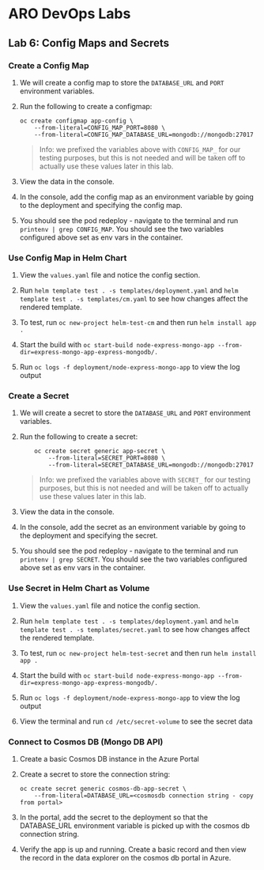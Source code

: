# ARO DevOps Labs

## Lab 6: Config Maps and Secrets

### Create a Config Map

1. We will create a config map to store the `DATABASE_URL` and `PORT` environment variables.

2. Run the following to create a configmap:

    ```
    oc create configmap app-config \
        --from-literal=CONFIG_MAP_PORT=8080 \
        --from-literal=CONFIG_MAP_DATABASE_URL=mongodb://mongodb:27017
    ```

    > Info: we prefixed the variables above with `CONFIG_MAP_` for our testing purposes, but this is not needed and will be taken off to actually use these values later in this lab.

3. View the data in the console.

4. In the console, add the config map as an environment variable by going to the deployment and specifying the config map.

5. You should see the pod redeploy - navigate to the terminal and run `printenv | grep CONFIG_MAP`. You should see the two variables configured above set as env vars in the container.

### Use Config Map in Helm Chart

1. View the `values.yaml` file and notice the config section.

2. Run `helm template test . -s templates/deployment.yaml` and `helm template test . -s templates/cm.yaml` to see how changes affect the rendered template.

3. To test, run `oc new-project helm-test-cm` and then run `helm install app .`

4. Start the build with `oc start-build node-express-mongo-app --from-dir=express-mongo-app-express-mongodb/.`

5. Run `oc logs -f deployment/node-express-mongo-app` to view the log output

### Create a Secret

1. We will create a secret to store the `DATABASE_URL` and `PORT` environment variables.

2. Run the following to create a secret:

    ```
        oc create secret generic app-secret \
            --from-literal=SECRET_PORT=8080 \
            --from-literal=SECRET_DATABASE_URL=mongodb://mongodb:27017
    ```

    > Info: we prefixed the variables above with `SECRET_` for our testing purposes, but this is not needed and will be taken off to actually use these values later in this lab.

3. View the data in the console.

4. In the console, add the secret as an environment variable by going to the deployment and specifying the secret.

5. You should see the pod redeploy - navigate to the terminal and run `printenv | grep SECRET`. You should see the two variables configured above set as env vars in the container.

### Use Secret in Helm Chart as Volume

1. View the `values.yaml` file and notice the config section.

2. Run `helm template test . -s templates/deployment.yaml` and `helm template test . -s templates/secret.yaml` to see how changes affect the rendered template.

3. To test, run `oc new-project helm-test-secret` and then run `helm install app .`

4. Start the build with `oc start-build node-express-mongo-app --from-dir=express-mongo-app-express-mongodb/.`

5. Run `oc logs -f deployment/node-express-mongo-app` to view the log output

6. View the terminal and run `cd /etc/secret-volume` to see the secret data

### Connect to Cosmos DB (Mongo DB API)

1. Create a basic Cosmos DB instance in the Azure Portal

2. Create a secret to store the connection string:

    ```
    oc create secret generic cosmos-db-app-secret \
        --from-literal=DATABASE_URL=<cosmosdb connection string - copy from portal>
    ```
3. In the portal, add the secret to the deployment so that the DATABASE_URL environment variable is picked up with the cosmos db connection string.

4. Verify the app is up and running. Create a basic record and then view the record in the data explorer on the cosmos db portal in Azure.